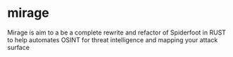 # mirage
Mirage is aim to a be a complete rewrite and refactor of Spiderfoot in RUST to help automates OSINT for threat intelligence and mapping your attack surface

